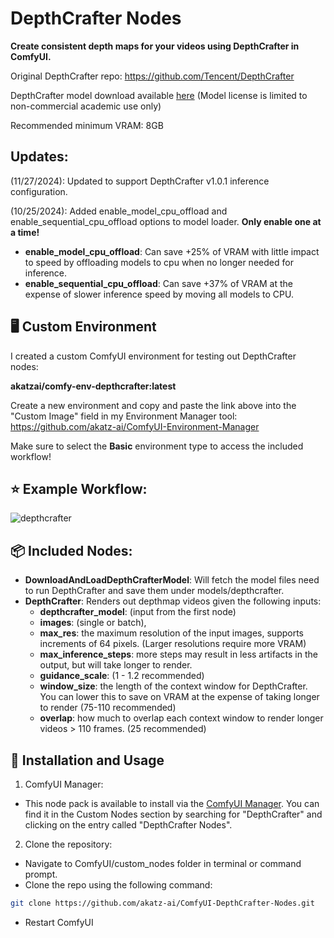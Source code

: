# DepthCrafter Nodes

**Create consistent depth maps for your videos using DepthCrafter in ComfyUI.**

Original DepthCrafter repo: https://github.com/Tencent/DepthCrafter

DepthCrafter model download available [here](https://huggingface.co/tencent/DepthCrafter/tree/main)
(Model license is limited to non-commercial academic use only)

Recommended minimum VRAM: 8GB

## Updates:
(11/27/2024): Updated to support DepthCrafter v1.0.1 inference configuration.

(10/25/2024): Added enable_model_cpu_offload and enable_sequential_cpu_offload options to model loader. **Only enable one at a time!**
- **enable_model_cpu_offload**: Can save +25% of VRAM with little impact to speed by offloading models to cpu when no longer needed for inference.
- **enable_sequential_cpu_offload**: Can save +37% of VRAM at the expense of slower inference speed by moving all models to CPU.

## 🖥️ Custom Environment
I created a custom ComfyUI environment for testing out DepthCrafter nodes:

**akatzai/comfy-env-depthcrafter:latest**

Create a new environment and copy and paste the link above into the "Custom Image" field in my Environment Manager tool:
https://github.com/akatz-ai/ComfyUI-Environment-Manager

Make sure to select the **Basic** environment type to access the included workflow!

## ⭐ Example Workflow:
![depthcrafter](https://github.com/user-attachments/assets/d7e50363-b489-4c01-8e52-c7f654cdd37a)



## 📦 Included Nodes:
- **DownloadAndLoadDepthCrafterModel**: Will fetch the model files need to run DepthCrafter and save them under models/depthcrafter.
- **DepthCrafter**: Renders out depthmap videos given the following inputs:
  - **depthcrafter_model**: (input from the first node)
  - **images**: (single or batch),
  - **max_res**: the maximum resolution of the input images, supports increments of 64 pixels. (Larger resolutions require more VRAM)
  - **max_inference_steps**: more steps may result in less artifacts in the output, but will take longer to render.
  - **guidance_scale**: (1 - 1.2 recommended)
  - **window_size**: the length of the context window for DepthCrafter. You can lower this to save on VRAM at the expense of taking longer to render (75-110 recommended)
  - **overlap**: how much to overlap each context window to render longer videos > 110 frames. (25 recommended)

## 🔧 Installation and Usage

1. ComfyUI Manager:

- This node pack is available to install via the [ComfyUI Manager](https://github.com/ltdrdata/ComfyUI-Manager). You can find it in the Custom Nodes section by searching for "DepthCrafter" and clicking on the entry called "DepthCrafter Nodes".

2. Clone the repository:
- Navigate to ComfyUI/custom_nodes folder in terminal or command prompt.
- Clone the repo using the following command:
```bash
git clone https://github.com/akatz-ai/ComfyUI-DepthCrafter-Nodes.git
```
- Restart ComfyUI
